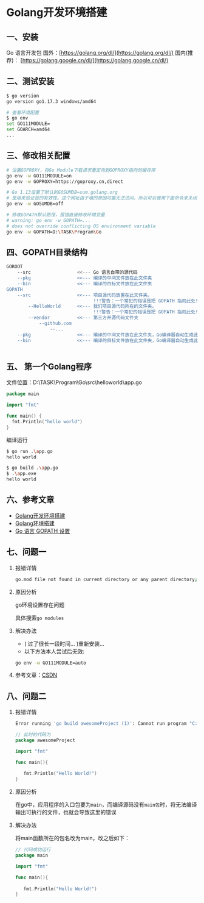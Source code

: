 # Golang开发环境搭建

## 一、安装

Go 语言开发包
国外：[https://golang.org/dl/](https://golang.org/dl/)
国内(推荐)： [https://golang.google.cn/dl/](https://golang.google.cn/dl/)

## 二、测试安装

```bash
$ go version
go version go1.17.3 windows/amd64

# 查看环境配置
$ go env
set GO111MODULE=
set GOARCH=amd64
...
```

## 三、修改相关配置

```bash
# 设置GOPROXY，将Go Module下载请求重定向到GOPROXY指向的缓存库
go env -w GO111MODULE=on
go env -w GOPROXY=https://goproxy.cn,direct

# Go 1.13设置了默认的GOSUMDB=sum.golang.org
# 是用来验证包的有效性。这个网址由于墙的原因可能无法访问，所以可以使用下面命令来关闭：
go env -w GOSUMDB=off

# 修改GOPATH默认路径，报错直接修改环境变量
# warning: go env -w GOPATH=... 
# does not override conflicting OS environment variable
go env -w GOPATH=D:\TASK\Program\Go
```

## 四、GOPATH目录结构

```bash
GOROOT
	--src                 <<--- Go 语言自带的源代码
	--pkg                 <<--- 编译的中间文件放在此文件夹
	--bin                 <<--- 编译的目标文件放在此文件夹
GOPATH
	--src                 <<--- 项目源代码放置在此文件夹。
	                            !!!警告：一个常犯的错误是把 GOPATH 指向此处!!!
		--HelloWorld      <<--- 我们项目源代码所在的文件夹。
		                        !!!警告：一个常犯的错误是把 GOPATH 指向此处!!!
		--vendor          <<--- 第三方开源代码文件夹
			--github.com
				--...
	--pkg                 <<--- 编译的中间文件放在此文件夹，Go编译器自动生成此文件夹
	--bin                 <<--- 编译的目标文件放在此文件夹，Go编译器自动生成此文件夹
	
```

## 五、 第一个Golang程序

文件位置：D:\TASK\Program\Go\src\helloworld\app.go

```go
package main

import "fmt"

func main() {
  fmt.Println("hello world")
}
```

编译运行

```bash
$ go run .\app.go
hello world

$ go build .\app.go
$ .\app.exe
hello world
```

## 六、参考文章

-   [Golang开发环境搭建](https://zhuanlan.zhihu.com/p/299095514)
-   [Golang环境搭建](https://www.cnblogs.com/leokale-zz/p/14651078.html)
-   [Go 语言 GOPATH 设置](https://blog.csdn.net/quicmous/article/details/80360126)

## 七、问题一

1.   报错详情

     ```bash
     go.mod file not found in current directory or any parent directory; see 'go help modules'
     ```

2.   原因分析

     go环境设置存在问题
     
     具体搜索`go modules`
     
3.   解决办法

     -   ( 过了很长一段时间... )重新安装...
     -   以下方法本人尝试后无效:

     ```bash
     go env -w GO111MODULE=auto
     ```

4.   参考文章：[CSDN](https://blog.csdn.net/weixin_40179091/article/details/117163598)

## 八、问题二

1.   报错详情

     ```bash
     Error running 'go build awesomeProject (1)': Cannot run program "C:\Users\erbin\AppData\Local\Temp\___go_build_awesomeProject__1_.exe" (in directory "G:\Language Proctice\Goworks\src\awesomeProject"): CreateProcess error=216, 该版本的 %1 与你运行的 Windows 版本不兼容。请查看计算机的系统信息，然后联系软件发布者。
     ```

     ```go
     // 此时的代码为
     package awesomeProject
     
     import "fmt"
     
     func main(){
          
     	fmt.Println("Hello World!")
     }
     ```

2.   原因分析

     在go中，应用程序的入口包要为`main`，而编译源码没有`main包`时，将无法编译输出可执行的文件，也就会导致这里的错误

3.   解决办法

     将main函数所在的包名改为main，改之后如下：
     
     ```go
     // 代码成功运行
     package main
     
     import "fmt"
     
     func main(){
          
     	fmt.Println("Hello World!")
     }
     ```
